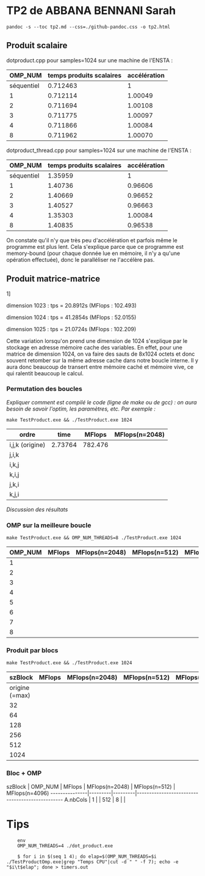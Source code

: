 

# TP2 de ABBANA BENNANI Sarah

`pandoc -s --toc tp2.md --css=./github-pandoc.css -o tp2.html`




## Produit scalaire 


dotproduct.cpp pour samples=1024 sur une machine de l'ENSTA :

OMP_NUM    | temps produits scalaires | accélération
-----------|--------------|----------
séquentiel | 0.712463  | 1
1          | 0.712114  | 1.00049
2          | 0.711694  | 1.00108
3          | 0.711775  | 1.00097
4          | 0.711866  | 1.00084
8          | 0.711962  | 1.00070


dotproduct_thread.cpp pour samples=1024 sur une machine de l'ENSTA :

OMP_NUM    | temps produits scalaires | accélération
-----------|--------------|----------
séquentiel | 1.35959  | 1
1          | 1.40736  | 0.96606
2          | 1.40669  | 0.96652
3          | 1.40527  | 0.96663
4          | 1.35303  | 1.00084
8          | 1.40835  | 0.96538

On constate qu'il n'y que très peu d'accélération et parfois même le programme est plus lent. Cela s'explique parce que ce programme est memory-bound (pour chaque donnée lue en mémoire, il n'y a qu'une opération effectuée), donc le paralléliser ne l'accélère pas.



## Produit matrice-matrice

1]

dimension 1023 : tps = 20.8912s (MFlops : 102.493)

dimension 1024 : tps = 41.2854s (MFlops : 52.0155)

dimension 1025 : tps = 21.0724s (MFlops : 102.209)


Cette variation lorsqu'on prend une dimension de 1024 s'explique par le stockage en adresse mémoire cache des variables. En effet, pour une matrice de dimension 1024, on va faire des sauts de 8x1024 octets et donc souvent retomber sur la même adresse cache dans notre boucle interne. Il y aura donc beaucoup de transert entre mémoire caché et mémoire vive, ce qui ralentit beaucoup le calcul.

### Permutation des boucles

*Expliquer comment est compilé le code (ligne de make ou de gcc) : on aura besoin de savoir l'optim, les paramètres, etc. Par exemple :*

`make TestProduct.exe && ./TestProduct.exe 1024`


  ordre           | time    | MFlops  | MFlops(n=2048) 
------------------|---------|---------|----------------
i,j,k (origine)   | 2.73764 | 782.476 |                
j,i,k             |  |  |    
i,k,j             |  |  |    
k,i,j             |  |  |    
j,k,i             |  |  |    
k,j,i             |  |  |    


*Discussion des résultats*



### OMP sur la meilleure boucle 

`make TestProduct.exe && OMP_NUM_THREADS=8 ./TestProduct.exe 1024`

  OMP_NUM         | MFlops  | MFlops(n=2048) | MFlops(n=512)  | MFlops(n=4096)
------------------|---------|----------------|----------------|---------------
1                 |  |
2                 |  |
3                 |  |
4                 |  |
5                 |  |
6                 |  |
7                 |  |
8                 |  |




### Produit par blocs

`make TestProduct.exe && ./TestProduct.exe 1024`

  szBlock         | MFlops  | MFlops(n=2048) | MFlops(n=512)  | MFlops(n=4096)
------------------|---------|----------------|----------------|---------------
origine (=max)    |  |
32                |  |
64                |  |
128               |  |
256               |  |
512               |  | 
1024              |  |




### Bloc + OMP



  szBlock      | OMP_NUM | MFlops  | MFlops(n=2048) | MFlops(n=512)  | MFlops(n=4096)
---------------|---------|---------|------------------------------------------------
A.nbCols       |  1      |         | 
512            |  8      |         | 







# Tips 

```
	env 
	OMP_NUM_THREADS=4 ./dot_product.exe
```

```
    $ for i in $(seq 1 4); do elap=$(OMP_NUM_THREADS=$i ./TestProductOmp.exe|grep "Temps CPU"|cut -d " " -f 7); echo -e "$i\t$elap"; done > timers.out
```
